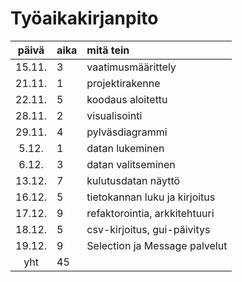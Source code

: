 # Työaikakirjanpito

| päivä  | aika | mitä tein                     |
| :-----:|:-----| :-----------------------------|
| 15.11. | 3    | vaatimusmäärittely            |
| 21.11. | 1    | projektirakenne               |
| 22.11. | 5    | koodaus aloitettu             |
| 28.11. | 2    | visualisointi                 |
| 29.11. | 4    | pylväsdiagrammi               |
|  5.12. | 1    | datan lukeminen               |
|  6.12. | 3    | datan valitseminen            |
| 13.12. | 7    | kulutusdatan näyttö           |
| 16.12. | 5    | tietokannan luku ja kirjoitus |
| 17.12. | 9    | refaktorointia, arkkitehtuuri |
| 18.12. | 5    | csv-kirjoitus, gui-päivitys   |
| 19.12. | 9    | Selection ja Message palvelut |
| yht    | 45   |                               |
